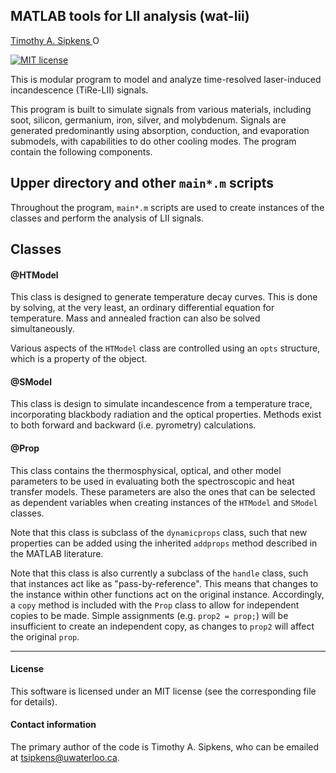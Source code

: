 
## MATLAB tools for LII analysis (wat-lii)

<div itemscope itemtype="https://schema.org/Person"><a itemprop="sameAs" content="https://orcid.org/0000-0003-1719-7105" href="https://orcid.org/0000-0003-1719-7105" target="orcid.widget" rel="noopener noreferrer" style="vertical-align:top;">Timothy A. Sipkens <img src="https://orcid.org/sites/default/files/images/orcid_16x16.png" style="width:1em;margin-right:.5em;" alt="ORCID iD icon"></a></div>

[![MIT license](https://img.shields.io/badge/License-MIT-blue.svg)](https://lbesson.mit-license.org/)

This is modular program to model and analyze time-resolved laser-induced
incandescence (TiRe-LII) signals.

This program is built to simulate signals from various materials,
including soot, silicon, germanium, iron, silver, and molybdenum.
Signals are generated predominantly using absorption, conduction,
and evaporation submodels, with capabilities to do other cooling
modes. The program contain the following components.

## Upper directory and other `main*.m` scripts

Throughout the program, `main*.m` scripts are used to create instances
of the classes and perform the analysis of LII signals.

## Classes

#### @HTModel

This class is designed to generate temperature
decay curves. This is done by solving, at the very least, an ordinary
differential equation for temperature. Mass and annealed fraction can also
be solved simultaneously.

Various aspects of the `HTModel` class are controlled using an `opts` structure,
which is a property of the object.

#### @SModel

This class is design to simulate incandescence
from a temperature trace, incorporating blackbody
radiation and the optical properties. Methods exist
to both forward and backward (i.e. pyrometry)
calculations.

#### @Prop

This class contains the thermosphysical, optical, and other model parameters
to be used in evaluating both the spectroscopic and heat transfer models. These
parameters are also the ones that can be selected as dependent variables
when creating instances of the `HTModel` and `SModel` classes.

Note that this class is subclass of the `dynamicprops` class, such
that new properties can be added using the inherited `addprops` method
described in the MATLAB literature.

Note that this class is also currently a subclass of the `handle` class, such
that instances act like as "pass-by-reference". This means that changes to the
instance within other functions act on the original instance. Accordingly,
a `copy` method is included with the `Prop` class to allow for independent
copies to be made. Simple assignments (e.g. `prop2 = prop;`) will be
insufficient to create an independent copy, as changes to `prop2` will
affect the original `prop`.

----------------------------------------------------------------------

#### License

This software is licensed under an MIT license (see the corresponding file
for details).


#### Contact information

The primary author of the code is Timothy A. Sipkens, who can be
emailed at [tsipkens@uwaterloo.ca](mailto:tsipkens@uwaterloo.ca).
